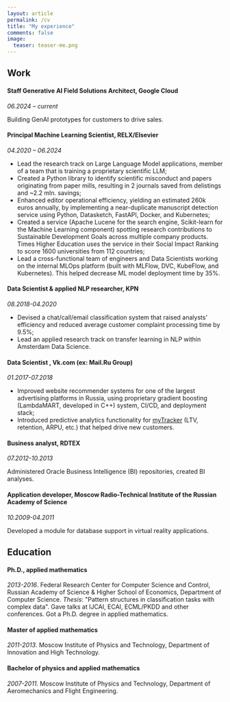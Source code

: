 ```yaml
---
layout: article
permalink: /cv
title: "My experience"
comments: false
image:
  teaser: teaser-me.png
---
```


## Work

#### Staff Generative AI Field Solutions Architect, Google Cloud

*06.2024 – current*

Building GenAI prototypes for customers to drive sales. 

#### Principal Machine Learning Scientist, RELX/Elsevier

*04.2020 – 06.2024*

- Lead the research track on Large Language Model applications, member of a team that is training a proprietary scientific LLM;
- Created a Python library to identify scientific misconduct and papers originating from paper mills, resulting in 2 journals saved from delistings and ~2.2 mln. savings;
- Enhanced editor operational efficiency, yielding an estimated 260k euros annually, by implementing a near-duplicate manuscript detection service using Python, Datasketch, FastAPI, Docker, and Kubernetes;
- Created a service (Apache Lucene for the search engine, Scikit-learn for the Machine Learning component) spotting research contributions to Sustainable Development Goals across multiple company products. Times Higher Education uses the service in their Social Impact Ranking to score 1600 universities from 112 countries;
- Lead a cross-functional team of engineers and Data Scientists working on the internal MLOps platform (built with MLFlow, DVC, KubeFlow, and Kubernetes). This helped decrease ML model deployment time by 35%.

#### Data Scientist & applied NLP researcher, KPN

*08.2018-04.2020*

- Devised a chat/call/email classification system that raised analysts' efficiency and reduced average customer complaint processing time by 9.5%; 
- Lead an applied research track on transfer learning in NLP within Amsterdam Data Science.

#### Data Scientist , Vk.com (ex: Mail.Ru Group)

*01.2017-07.2018*

- Improved website recommender systems for one of the largest advertising platforms in Russia, using proprietary gradient boosting (LambdaMART, developed in C++) system, CI/CD, and deployment stack;
- Introduced predictive analytics functionality for [myTracker](https://tracker.my.com/promo) (LTV, retention, ARPU, etc.) that helped drive new customers.

#### Business analyst, RDTEX

*07.2012-10.2013*

Administered Oracle Business Intelligence (BI) repositories, created BI analyses.

#### Application developer, Moscow Radio-Technical Institute of the Russian Academy of Science

*10.2009-04.2011*

Developed a module for database support in virtual reality applications.


## Education

#### Ph.D., applied mathematics

*2013-2016*. Federal Research Center for Computer Science and Control, Russian Academy of Science & Higher School of Economics, Department of Computer Science. *Thesis*: "Pattern structures in classification tasks with complex data". Gave talks at IJCAI, ECAI, ECML/PKDD and other conferences. Got a Ph.D. degree in applied mathematics.

#### Master of applied mathematics

*2011-2013*. Moscow Institute of Physics and Technology, Department of Innovation and High Technology.

#### Bachelor of physics and applied mathematics

*2007-2011*. Moscow Institute of Physics and Technology, Department of Aeromechanics and Flight Engineering.
